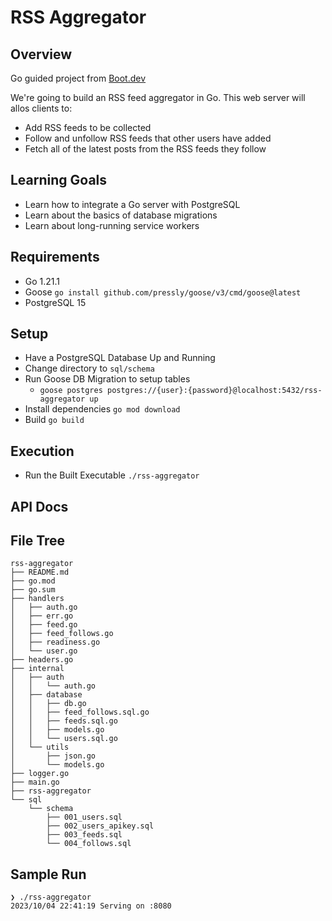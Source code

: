 RSS Aggregator
==============

Overview
--------
Go guided project from [Boot.dev](https://boot.dev)

We're going to build an RSS feed aggregator in Go. This web server will allos clients to:
- Add RSS feeds to be collected
- Follow and unfollow RSS feeds that other users have added
- Fetch all of the latest posts from the RSS feeds they follow

Learning Goals
--------------
- Learn how to integrate a Go server with PostgreSQL
- Learn about the basics of database migrations
- Learn about long-running service workers

Requirements
------------
- Go 1.21.1
- Goose `go install github.com/pressly/goose/v3/cmd/goose@latest`
- PostgreSQL 15

Setup
-----
- Have a PostgreSQL Database Up and Running
- Change directory to `sql/schema`
- Run Goose DB Migration to setup tables
  - `goose postgres postgres://{user}:{password}@localhost:5432/rss-aggregator up`
- Install dependencies `go mod download`
- Build `go build`

Execution
---------
- Run the Built Executable `./rss-aggregator`

API Docs
--------


File Tree
---------
```shell
rss-aggregator
├── README.md
├── go.mod
├── go.sum
├── handlers
│   ├── auth.go
│   ├── err.go
│   ├── feed.go
│   ├── feed_follows.go
│   ├── readiness.go
│   └── user.go
├── headers.go
├── internal
│   ├── auth
│   │   └── auth.go
│   ├── database
│   │   ├── db.go
│   │   ├── feed_follows.sql.go
│   │   ├── feeds.sql.go
│   │   ├── models.go
│   │   └── users.sql.go
│   └── utils
│       ├── json.go
│       └── models.go
├── logger.go
├── main.go
├── rss-aggregator
└── sql
    └── schema
        ├── 001_users.sql
        ├── 002_users_apikey.sql
        ├── 003_feeds.sql
        └── 004_follows.sql
```

Sample Run
----------
```shell
❯ ./rss-aggregator
2023/10/04 22:41:19 Serving on :8080

```
